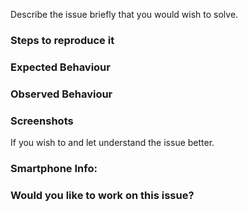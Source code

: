 Describe the issue briefly that you would wish to solve.

### Steps to reproduce it


### Expected Behaviour


### Observed Behaviour


### Screenshots 
If you wish to and let understand the issue better.


### Smartphone Info:


### Would you like to work on this issue?
